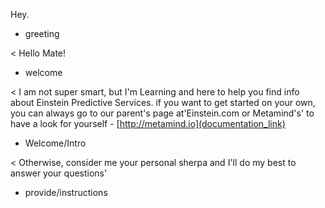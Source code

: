 Hey.
* greeting

< Hello Mate!
* welcome

< I am not super smart, but I'm Learning and here to help you find info about Einstein Predictive Services. if you want to get started on your own, you can always go to our parent's page at'Einstein.com or Metamind's' to have a look for yourself -
[http://metamind.io](documentation_link)
* Welcome/Intro

< Otherwise, consider me your personal sherpa and I'll do my best to answer your questions'
* provide/instructions



